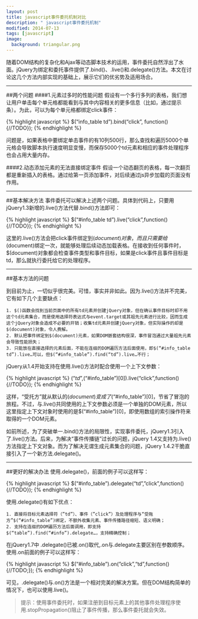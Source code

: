 ```yaml
---
layout: post
title: javascript事件委托机制对比
description: " javascript事件委托机制"
modified: 2014-07-13
tags: [javascript]
image:
  background: triangular.png
---
```


随着DOM结构的复杂化和Ajax等动态脚本技术的运用，事件委托自然浮出了水面。jQuery为绑定和委托事件提供了.bind()、.live()和.delegate()方法。本文在讨论这几个方法内部实现的基础上，展示它们的优劣势及适用场合。

-----

##两个问题
####1.元素过多时的性能问题
假设有一个多行多列的表格，我们想让用户单击每个单元格都能看到与其中内容相关的更多信息（比如，通过提示条）。为此，可以为每个单元格都绑定click事件：

{% highlight javascript %}
$(“info_table td”).bind(“click”, function(){//TODO});
{% endhighlight  %}

问题是，如果表格中要绑定单击事件的有10列500行，那么查找和遍历5000个单元格会导致脚本执行速度明显变慢，而保存5000个td元素和相应的事件处理程序也会占用大量内存。


####2.动态添加元素的无法直接绑定事件
假设一个动态翻页的表格，每一次翻页都是重新插入的表格。通过给第一页添加事件，对后续通过js异步加载的页面没有作用。

----

##基本解决方法
事件委托可以解决上述两个问题。具体到代码上，只要用jQuery1.3新增的.live()方法代替.bind()方法即可：

{% highlight javascript %}
$(“#info_table td”).live(“click”,function(){//TODO});
{% endhighlight  %}

这里的.live()方法会把click事件绑定到$(document)对象，而且只需要给$(document)绑定一次，就能够处理后续动态加载表格。在接收到任何事件时，$(document)对象都会检查事件类型和事件目标，如果是click事件且事件目标是td，那么就执行委托给它的处理程序。

-----

##基本方法的问题

到目前为止，一切似乎很完美。可惜，事实并非如此。因为.live()方法并不完美，它有如下几个主要缺点：

```
1. $()函数会找到当前页面中的所有td元素并创建jQuery对象，但在确认事件目标时却不用这个td元素集合，而是使用选择符表达式与event.target或其祖先元素进行比较，因而生成这个jQuery对象会造成不必要的开销；收集td元素并创建jQuery对象，但实际操作的却是$(document)对象，令人费解。
2. 默认把事件绑定到$(document)元素，如果DOM嵌套结构很深，事件冒泡通过大量祖先元素会导致性能损失；
3. 只能放在直接选择的元素后面，不能在连缀的DOM遍历方法后面使用，即$(“#info_table td”).live…可以，但$(“#info_table”).find(“td”).live…不行；
```

jQuery从1.4开始支持在使用.live()方法时配合使用一个上下文参数：

{% highlight javascript %}
$(“td”,$(“#info_table”)[0]).live(“click”,function(){//TODO});
{% endhighlight  %}

这样，“受托方”就从默认的$(document)变成了$(“#info_table”)[0]，节省了冒泡的旅程。不过，与.live()共同使用的上下文参数必须是一个单独的DOM元素，所以这里指定上下文对象时使用的是$(“#info_table”)[0]，即使用数组的索引操作符来取得的一个DOM元素。

如前所述，为了突破单一.bind()方法的局限性，实现事件委托，jQuery1.3引入了.live()方法。后来，为解决“事件传播链”过长的问题，jQuery 1.4又支持为.live()方法指定上下文对象。而为了解决无谓生成元素集合的问题，jQuery 1.4.2干脆直接引入了一个新方法.delegate()。

-----

##更好的解决办法
使用.delegate()，前面的例子可以这样写：

{% highlight javascript %}
$(“#info_table”).delegate(“td”,”click”,function(){//TODO});
{% endhighlight  %}

使用.delegate()有如下优点：

```
1. 直接将目标元素选择符（”td”）、事件（”click”）及处理程序与“受拖方”$(“#info_table”)绑定，不额外收集元素、事件传播路径缩短、语义明确；
2. 支持在连缀的DOM遍历方法后面调用，即支持$(“table”).find(“#info”).delegate…，支持精确控制；
```

在jQuery1.7中 .delegate()已被.on()取代,.on与.delegate主要区别在参数顺序。使用.on前面的例子可以这样写：

{% highlight javascript %}
$(“#info_table”).on(”click”,“td”,function(){//TODO;});
{% endhighlight  %}

可见，.delegate()与.on()方法是一个相对完美的解决方案。但在DOM结构简单的情况下，也可以使用.live()。
>提示：使用事件委托时，如果注册到目标元素上的其他事件处理程序使用.stopPropagation()阻止了事件传播，那么事件委托就会失效。
